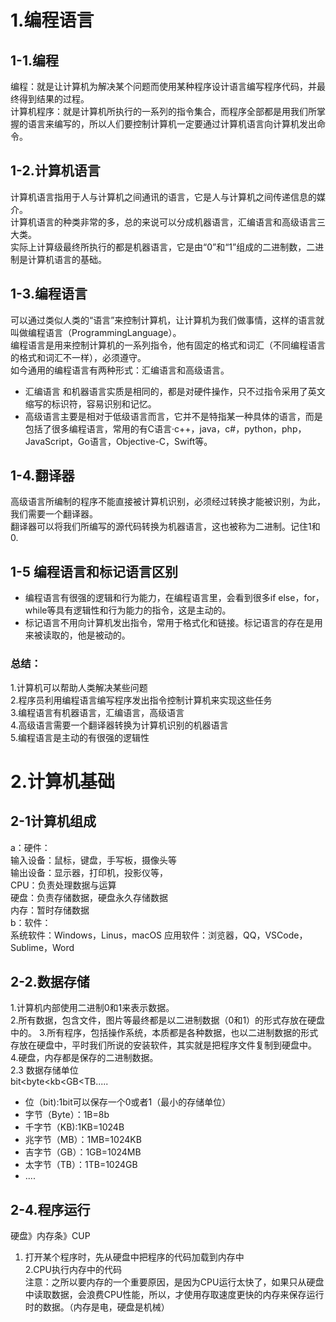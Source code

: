 # 1.编程语言  
## 1-1.编程  
编程：就是让计算机为解决某个问题而使用某种程序设计语言编写程序代码，并最终得到结果的过程。  
计算机程序：就是计算机所执行的一系列的指令集合，而程序全部都是用我们所掌握的语言来编写的，所以人们要控制计算机一定要通过计算机语言向计算机发出命令。  
## 1-2.计算机语言  
计算机语言指用于人与计算机之间通讯的语言，它是人与计算机之间传递信息的媒介。  
计算机语言的种类非常的多，总的来说可以分成机器语言，汇编语言和高级语言三大类。  
实际上计算级最终所执行的都是机器语言，它是由“0”和“1”组成的二进制数，二进制是计算机语言的基础。    
## 1-3.编程语言  
可以通过类似人类的“语言”来控制计算机，让计算机为我们做事情，这样的语言就叫做编程语言（ProgrammingLanguage）。  
编程语言是用来控制计算机的一系列指令，他有固定的格式和词汇（不同编程语言的格式和词汇不一样），必须遵守。  
如今通用的编程语言有两种形式：汇编语言和高级语言。   

- 汇编语言 和机器语言实质是相同的，都是对硬件操作，只不过指令采用了英文缩写的标识符，容易识别和记忆。  
- 高级语言主要是相对于低级语言而言，它并不是特指某一种具体的语言，而是包括了很多编程语言，常用的有C语言·c++，java，c#，python，php，JavaScript，Go语言，Objective-C，Swift等。  
## 1-4.翻译器   
高级语言所编制的程序不能直接被计算机识别，必须经过转换才能被识别，为此，我们需要一个翻译器。  
翻译器可以将我们所编写的源代码转换为机器语言，这也被称为二进制。记住1和0.  
## 1-5 编程语言和标记语言区别  
- 编程语言有很强的逻辑和行为能力，在编程语言里，会看到很多if else，for，while等具有逻辑性和行为能力的指令，这是主动的。  
- 标记语言不用向计算机发出指令，常用于格式化和链接。标记语言的存在是用来被读取的，他是被动的。   
### 总结：  
1.计算机可以帮助人类解决某些问题  
2.程序员利用编程语言编写程序发出指令控制计算机来实现这些任务  
3.编程语言有机器语言，汇编语言，高级语言  
4.高级语言需要一个翻译器转换为计算机识别的机器语言  
5.编程语言是主动的有很强的逻辑性   
# 2.计算机基础    
## 2-1计算机组成  
a：硬件：   
输入设备：鼠标，键盘，手写板，摄像头等  
输出设备：显示器，打印机，投影仪等，  
CPU：负责处理数据与运算  
硬盘：负责存储数据，硬盘永久存储数据  
内存：暂时存储数据    
b：软件：   
系统软件：Windows，Linus，macOS
应用软件：浏览器，QQ，VSCode，Sublime，Word   
## 2-2.数据存储  
1.计算机内部使用二进制0和1来表示数据。  
2.所有数据，包含文件，图片等最终都是以二进制数据（0和1）的形式存放在硬盘中的。
3.所有程序，包括操作系统，本质都是各种数据，也以二进制数据的形式存放在硬盘中，平时我们所说的安装软件，其实就是把程序文件复制到硬盘中。  
4.硬盘，内存都是保存的二进制数据。   
2.3 数据存储单位  
bit<byte<kb<GB<TB.....  
- 位（bit):1bit可以保存一个0或者1（最小的存储单位）  
- 字节（Byte）：1B=8b  
- 千字节（KB):1KB=1024B  
- 兆字节（MB）：1MB=1024KB
- 吉字节（GB）：1GB=1024MB  
- 太字节（TB）：1TB=1024GB  
- ....   
## 2-4.程序运行  
硬盘》内存条》CUP  
1. 打开某个程序时，先从硬盘中把程序的代码加载到内存中  
2.CPU执行内存中的代码  
注意：之所以要内存的一个重要原因，是因为CPU运行太快了，如果只从硬盘中读取数据，会浪费CPU性能，所以，才使用存取速度更快的内存来保存运行时的数据。（内存是电，硬盘是机械）